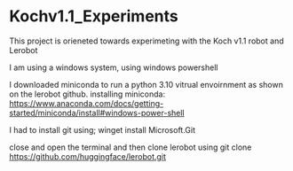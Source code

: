 # Kochv1.1_Experiments

This project is orieneted towards experimeting with the Koch v1.1 robot and Lerobot

I am using a windows system, using windows powershell

I downloaded miniconda to run a python 3.10 vitrual envoirnment as shown on the lerobot github.
installing miniconda: https://www.anaconda.com/docs/getting-started/miniconda/install#windows-power-shell

I had to install git using;
winget install Microsoft.Git

close and open the terminal and then clone lerobot using
git clone https://github.com/huggingface/lerobot.git
